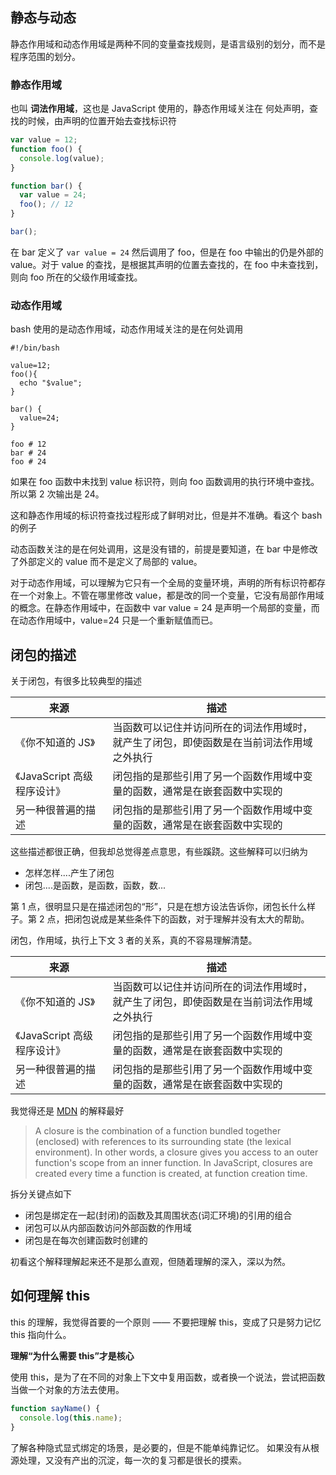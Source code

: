 ## 静态与动态

静态作用域和动态作用域是两种不同的变量查找规则，是语言级别的划分，而不是程序范围的划分。

### 静态作用域

也叫 **词法作用域**，这也是 JavaScript 使用的，静态作用域关注在 何处声明，查找的时候，由声明的位置开始去查找标识符

```js
var value = 12;
function foo() {
  console.log(value);
}

function bar() {
  var value = 24;
  foo(); // 12
}

bar();
```

在 bar 定义了 `var value = 24` 然后调用了 foo，但是在 foo 中输出的仍是外部的 value。对于 value 的查找，是根据其声明的位置去查找的，在 foo 中未查找到，则向 foo 所在的父级作用域查找。

### 动态作用域

bash 使用的是动态作用域，动态作用域关注的是在何处调用

```shell
#!/bin/bash

value=12;
foo(){
  echo "$value";
}

bar() {
  value=24;
}

foo # 12
bar # 24
foo # 24
```

如果在 foo 函数中未找到 value 标识符，则向 foo 函数调用的执行环境中查找。所以第 2 次输出是 24。

这和静态作用域的标识符查找过程形成了鲜明对比，但是并不准确。看这个 bash 的例子

动态函数关注的是在何处调用，这是没有错的，前提是要知道，在 bar 中是修改了外部定义的 value 而不是定义了局部的 value。

对于动态作用域，可以理解为它只有一个全局的变量环境，声明的所有标识符都存在一个对象上。不管在哪里修改 value，都是改的同一个变量，它没有局部作用域的概念。在静态作用域中，在函数中 var value = 24 是声明一个局部的变量，而在动态作用域中，value=24 只是一个重新赋值而已。

## 闭包的描述

关于闭包，有很多比较典型的描述

| 来源                        | 描述                                                                                     |
| --------------------------- | ---------------------------------------------------------------------------------------- |
| 《你不知道的 JS》           | 当函数可以记住并访问所在的词法作用域时，就产生了闭包，即使函数是在当前词法作用域之外执行 |
| 《JavaScript 高级程序设计》 | 闭包指的是那些引用了另一个函数作用域中变量的函数，通常是在嵌套函数中实现的               |
| 另一种很普遍的描述          | 闭包指的是那些引用了另一个函数作用域中变量的函数，通常是在嵌套函数中实现的               |

这些描述都很正确，但我却总觉得差点意思，有些蹊跷。这些解释可以归纳为

- 怎样怎样....产生了闭包
- 闭包....是函数，是函数，函数，数...

第 1 点，很明显只是在描述闭包的“形”，只是在想方设法告诉你，闭包长什么样子。第 2 点，把闭包说成是某些条件下的函数，对于理解并没有太大的帮助。

闭包，作用域，执行上下文 3 者的关系，真的不容易理解清楚。

| 来源                        | 描述                                                                                     |
| --------------------------- | ---------------------------------------------------------------------------------------- |
| 《你不知道的 JS》           | 当函数可以记住并访问所在的词法作用域时，就产生了闭包，即使函数是在当前词法作用域之外执行 |
| 《JavaScript 高级程序设计》 | 闭包指的是那些引用了另一个函数作用域中变量的函数，通常是在嵌套函数中实现的               |
| 另一种很普遍的描述          | 闭包指的是那些引用了另一个函数作用域中变量的函数，通常是在嵌套函数中实现的               |

我觉得还是 [MDN](https://developer.mozilla.org/en-US/docs/Web/JavaScript/Closures#lexical_scoping) 的解释最好

> A closure is the combination of a function bundled together (enclosed) with references to its surrounding state (the lexical environment). In other words, a closure gives you access to an outer function's scope from an inner function. In JavaScript, closures are created every time a function is created, at function creation time.

拆分关键点如下

- 闭包是绑定在一起(封闭)的函数及其周围状态(词汇环境)的引用的组合
- 闭包可以从内部函数访问外部函数的作用域
- 闭包是在每次创建函数时创建的

初看这个解释理解起来还不是那么直观，但随着理解的深入，深以为然。

<!-- 个人觉得闭包没有那么复杂，本质就是上级作用域内变量的生命周期，因为被下级作用域内引用，而没有被释放。就导致上级作用域内的变量，等到下级作用域执行完以后才正常得到释放。（个人理解，若有错误，欢迎指正） -->

## 如何理解 this

this 的理解，我觉得首要的一个原则 —— 不要把理解 this，变成了只是努力记忆 this 指向什么。

**理解“为什么需要 this”才是核心**

使用 this，是为了在不同的对象上下文中复用函数，或者换一个说法，尝试把函数当做一个对象的方法去使用。

```js
function sayName() {
  console.log(this.name);
}
```

了解各种隐式显式绑定的场景，是必要的，但是不能单纯靠记忆。
如果没有从根源处理，又没有产出的沉淀，每一次的复习都是很长的摸索。

<!-- 如果单纯是判断 this 的指向，基本上只要按照“如果不能明显确定是什么，那就是 global 对象”这个原则就可以了。 -->
<!-- | 为什么难掌握 | 绑定规则比较复杂，隐式绑定太多 | -->
<!-- 列举显式隐式绑定的场景不难，但好像没有达到根本。this 究竟是什么？ -->

<!-- this 的特点有很多，没必要在 what, why 这种问题里回答冗长的解释，抓住核心再拓展理解即可。 -->

<!-- 每个执行上下文中可以绑定一个对象，这个对象通过 this 引用。 -->

<!-- this 到底发挥的是什么作用？执行上下文主要指函数，那么在函数中 this 是什么 -->
